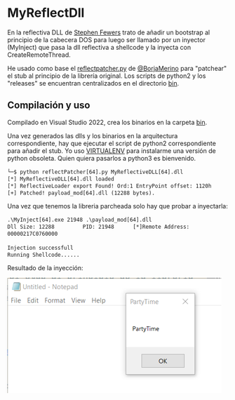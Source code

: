# MyReflectDll

En la reflectiva DLL de [Stephen Fewers](https://github.com/stephenfewer/ReflectiveDLLInjection) trato de añadir un bootstrap al principio de la cabecera DOS para luego ser llamado por un inyector (MyInject) que pasa la dll reflectiva a shellcode y la inyecta con CreateRemoteThread. 

He usado como base el [reflectpatcher.py](https://github.com/BorjaMerino/reflectPatcher/tree/master) de [@BorjaMerino](https://github.com/BorjaMerino) para "patchear" el stub al principio de la librería original. Los scripts de python2 y los "releases" se encuentran centralizados en el directorio [bin](./bin).


## Compilación y uso

Compilado en Visual Studio 2022, crea los binarios en la carpeta [bin](./bin).

Una vez generados las dlls y los binarios en la arquitectura correspondiente, hay que ejecutar el script de python2 correspondiente para añadir el stub. Yo uso [VIRTUALENV](https://www.kali.org/docs/general-use/using-eol-python-versions/) para instalarme una versión de python obsoleta. Quien quiera pasarlos a python3 es bienvenido. 

```
└─$ python reflectPatcher[64].py MyReflectiveDLL[64].dll
[*] MyReflectiveDLL[64].dll loaded
[*] ReflectiveLoader export Found! Ord:1 EntryPoint offset: 1120h
[+] Patched! payload_mod[64].dll (12288 bytes).
```

Una vez que tenemos la libreria parcheada solo hay que probar a inyectarla:

```
.\MyInject[64].exe 21948 .\payload_mod[64].dll
Dll Size: 12288         PID: 21948      [*]Remote Address: 00000217C0760000

Injection successfull
Running Shellcode......
```
Resultado de la inyección:

![Alt text](./inject.png "Injection")
